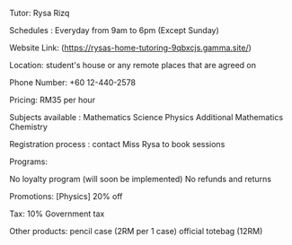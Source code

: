 
Tutor:
Rysa Rizq 

Schedules :
Everyday from 9am to 6pm (Except Sunday)

Website Link:
(https://rysas-home-tutoring-9qbxcjs.gamma.site/)

Location:
student's house or any remote places that are agreed on

Phone Number:
+60 12-440-2578

Pricing:
RM35 per hour

Subjects available :
Mathematics
Science
Physics
Additional Mathematics
Chemistry


Registration process :
contact Miss Rysa to book sessions


Programs:

No loyalty program (will soon be implemented)
No refunds and returns

Promotions:
[Physics] 20% off

Tax:
10% Government tax


Other products:
pencil case (2RM per 1 case)
official totebag (12RM)
